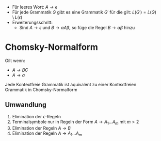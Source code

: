 
- Für leeres Wort: $A\rightarrow\epsilon$
- Für jede Grammatik $G$ gibt es eine Grammatik $G'$ für die gilt: $L(G')=L(G)\setminus L(\epsilon)$
- Erweiterungsschritt:
  - Sind $A\rightarrow \epsilon$ und $B\rightarrow \alpha A\beta$, so füge die Regel $B\rightarrow \alpha\beta$ hinzu

# Chomsky-Normalform
Gilt wenn:
- $A\rightarrow BC$
- $A\rightarrow a$

Jede Kontextfreie Grammatik ist äquivalent zu einer Kontextfreien Grammatik in Chomsky-Normalform
## Umwandlung
1. Elimination der $\epsilon$-Regeln
2. Terminalsymbole nur in Regeln der Form $A\rightarrow A_1\dotsc A_m$ mit $m>2$
3. Elimination der Regeln $A\rightarrow B$
4. Elimination der Regeln $A\rightarrow A_1 \dotsc A_m$
